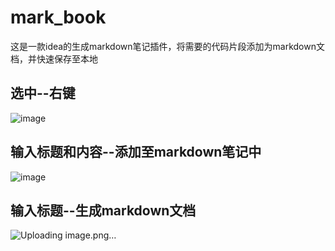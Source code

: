 # mark_book
这是一款idea的生成markdown笔记插件，将需要的代码片段添加为markdown文档，并快速保存至本地
## 选中--右键
![image](https://github.com/solitudeb612/mark_book/assets/104110456/e30aeaf6-5c64-481b-802b-b4c8771e5319)
## 输入标题和内容--添加至markdown笔记中
![image](https://github.com/solitudeb612/mark_book/assets/104110456/7de0519d-945e-44ef-b387-97d53fe57d47)
## 输入标题--生成markdown文档
![Uploading image.png…]()


